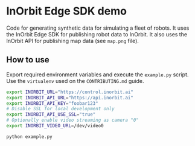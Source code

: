 # InOrbit Edge SDK demo

Code for generating synthetic data for simulating a fleet of robots. It uses the InOrbit Edge SDK for publishing robot data to InOrbit. It also uses the InOrbit API for publishing map data (see `map.png` file).

## How to use

Export required environment variables and execute the `example.py` script. Use the `virtualenv` used on the `CONTRIBUTING.md` guide.

```bash
export INORBIT_URL="https://control.inorbit.ai"
export INORBIT_API_URL="https://api.inorbit.ai"
export INORBIT_API_KEY="foobar123"
# Disable SSL for local development only
export INORBIT_API_USE_SSL="true"
# Optionally enable video streaming as camera "0"
export INORBIT_VIDEO_URL=/dev/video0

python example.py
```
